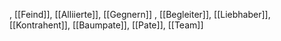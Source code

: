 , [[Feind]], [[Alliierte]], [[Gegnern]]
, [[Begleiter]], [[Liebhaber]], [[Kontrahent]], [[Baumpate]], [[Pate]], [[Team]]